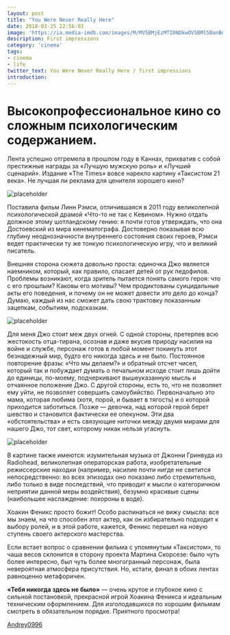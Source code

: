 ```yaml
---
layout: post
title: "You Were Never Really Here"
date: 2018-03-25 22:56:03
image: 'https://ia.media-imdb.com/images/M/MV5BMjEzMTI0NDkwOV5BMl5BanBnXkFtZTgwODg3OTk3NDM@._V1_SX1500_CR0,0,1500,999_AL_.jpg'
description: First impressions
category: 'cinema'
tags:
- cinema
- life
twitter_text: You Were Never Really Here / first impressions
introduction:
---
```


# Высокопрофессиональное кино со сложным психологическим содержанием.

Лента успешно отгремела в прошлом году в Каннах, прихватив с собой престижные награды за «Лучшую мужскую роль» и «Лучший сценарий». Издание «The Times» вовсе нарекло картину «Таксистом 21 века». Не лучшая ли реклама для ценителя хорошего кино?

![placeholder](https://ia.media-imdb.com/images/M/MV5BNDQ1OTI5ODk0OF5BMl5BanBnXkFtZTgwMTk3OTk3NDM@._V1_.jpg "Tracking Nina")

Поставила фильм Линн Рэмси, отличившаяся в 2011 году великолепной психологической драмой «Что-то не так с Кевином». Нужно отдать должное этому шотландскому гению: я почти готов утверждать, что она Достоевский из мира кинематографа. Достоверно показывая всю глубину неоднозначности внутреннего состояния своих героев, Рэмси ведет практически ту же тонкую психологическую игру, что и великий писатель.

Внешняя сторона сюжета довольно проста: одиночка Джо является наемником, который, как правило, спасает детей от рук педофилов. Проблемы возникают, когда зритель пытается понять самого героя: что с его прошлым? Каковы его мотивы? Чем продиктованы суицидальные акты его поведения, и почему он не может довести это дело до конца? Думаю, каждый из нас сможет дать свою трактовку показанным зацепкам, событиям, подсказкам.

 ![placeholder](https://ia.media-imdb.com/images/M/MV5BMjEzMTI0NDkwOV5BMl5BanBnXkFtZTgwODg3OTk3NDM@._V1_SX1500_CR0,0,1500,999_AL_.jpg "Jo and Nina")

Для меня Джо стоит меж двух огней. С одной стороны, претерпев всю жестокость отца-тирана, осознав и даже вкусив природу насилия на войне и службе, персонаж готов в любой момент покинуть этот безнадежный мир, будто его никогда здесь и не было. Постоянное повторение фразы: «Что мы делаем?» и обратный отсчет чисел, который так и побуждает думать о печальном исходе стоит лишь дойти до единицы, по-моему, подчеркивают вышеуказанную мысль и отчаянное положение Джо. С другой стороны, есть то, что не позволяет ему уйти, не позволяет совершить самоубийство. Первоначально это мама, которая любима (хотя, порой, и бывает в тягость) и о которой приходится заботиться. Позже — девочка, над которой герой берет шевство и становится фактически ее опекуном. Эти два «обстоятельства» и есть связующие ниточки между двумя мирами для нашего Джо, тот свет, которому никак нельзя угаснуть.

![placeholder](https://ia.media-imdb.com/images/M/MV5BMzQ4NDk1MDM1M15BMl5BanBnXkFtZTgwMjk3OTk3NDM@._V1_SX1500_CR0,0,1500,999_AL_.jpg "Talk...")

В картине также имеются: изумительная музыка от Джонни Гринвуда из Radiohead, великолепная операторская работа, изобретательные режиссерские находки (например, насилие почти нигде не светится непосредственно: во всех эпизодах оно показано либо стремительно, либо только в виде последствий, что приводит к мысли о категоричном неприятии данной меры воздействия), безумно красивые сцены (наибольшее наслаждение: похороны в воде).

Хоакин Феникс просто божит! Особо распинаться не вижу смысла: все мы знаем, на что способен этот актер, как он избирательно подходит к выбору ролей, и в этой работе, кажется, Феникс перешел на новую ступень своего актерского мастерства. 

Если встает вопрос о сравнении фильма с упомянутым «Таксистом», то чаша весов склонится в сторону проекта Мартина Скорсезе: было чуть более интересно, был чуть более многогранный персонаж, была невероятная атмосфера присутствия. Но, кстати, финал в обоих лентах равноценно метафоричен.

**«Тебя никогда здесь не было»** — очень крутое и глубокое кино с сильной постановкой, прекрасной игрой Хоакина Феникса и идеальным техническим оформлением. Для изголодавшихся по хорошим фильмам смотреть в обязательном порядке. Приятного просмотра!

<a href="https://www.kinopoisk.ru/user/3175260/comment/2665116/">Andrey0996</a>

